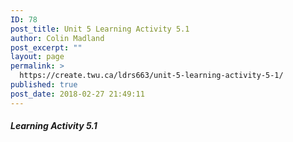 ```yaml
---
ID: 78
post_title: Unit 5 Learning Activity 5.1
author: Colin Madland
post_excerpt: ""
layout: page
permalink: >
  https://create.twu.ca/ldrs663/unit-5-learning-activity-5-1/
published: true
post_date: 2018-02-27 21:49:11
---
```


##### Learning Activity 5.1
